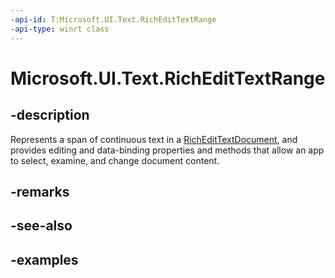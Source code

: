```yaml
---
-api-id: T:Microsoft.UI.Text.RichEditTextRange
-api-type: winrt class
---
```


<!-- Class syntax.
public class RichEditTextRange : ITextRange
-->

# Microsoft.UI.Text.RichEditTextRange

## -description

Represents a span of continuous text in a [RichEditTextDocument](richedittextdocument.md), and provides editing and data-binding properties and methods that allow an app to select, examine, and change document content.

## -remarks

## -see-also

## -examples

